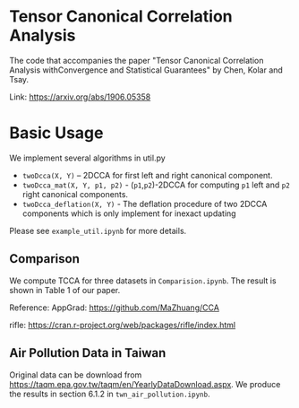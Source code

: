 # Tensor Canonical Correlation Analysis

The code that accompanies the paper "Tensor Canonical Correlation Analysis withConvergence and Statistical Guarantees"
by Chen, Kolar and Tsay.   

Link: https://arxiv.org/abs/1906.05358


# Basic Usage

We implement several algorithms in util.py

-  ``twoDcca(X, Y)`` – 2DCCA for first left and right canonical component.
-  ``twoDcca_mat(X, Y, p1, p2)`` - (``p1``,``p2``)-2DCCA for computing ``p1`` left and ``p2`` right canonical components.
-  ``twoDcca_deflation(X, Y)`` - The deflation procedure of two 2DCCA components which is only implement for inexact updating

Please see `example_util.ipynb` for more details.

## Comparison
We compute TCCA for three datasets in `Comparision.ipynb`. The result is shown in Table 1 of our paper.

Reference:
AppGrad: https://github.com/MaZhuang/CCA 

rifle: https://cran.r-project.org/web/packages/rifle/index.html

## Air Pollution Data in Taiwan
Original data can be download from https://taqm.epa.gov.tw/taqm/en/YearlyDataDownload.aspx.
We produce the results in section 6.1.2 in `twn_air_pollution.ipynb`.
